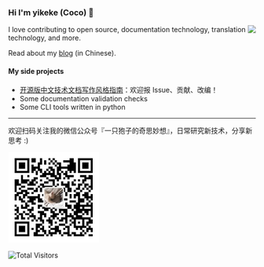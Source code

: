 <!--
**yikeke/yikeke** is a ✨ _special_ ✨ repository because its `README.md` (this file) appears on your GitHub profile.

Here are some ideas to get you started:

- 🔭 I’m currently working on ...
- 🌱 I’m currently learning ...
- 👯 I’m looking to collaborate on ...
- 🤔 I’m looking for help with ...
- 💬 Ask me about ...
- 📫 How to reach me: ...
- 😄 Pronouns: ...
- ⚡ Fun fact: ...
-->

### Hi I'm yikeke (Coco) 👋

<img align="right" src="https://github-readme-stats.vercel.app/api?username=yikeke&show_icons=true" />

I love contributing to open source, documentation technology, translation technology, and more.

Read about my [blog](https://cocoyi.online) (in Chinese).

#### My side projects

- [开源版中文技术文档写作风格指南](https://zh-style-guide.readthedocs.io/)：欢迎报 Issue、贡献、改编！
- Some documentation validation checks
- Some CLI tools written in python

---
欢迎扫码关注我的微信公众号『一只狍子的奇思妙想』，日常研究新技术，分享新思考 :)

<img src="qrcode.jpg" alt="微信公众号二维码：一只狍子的奇思妙想" height="185" />

![Total Visitors](https://visitor-badge.glitch.me/badge?page_id=yikeke.yikeke)
